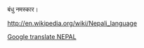 बंधु नमस्कार।

http://en.wikipedia.org/wiki/Nepali_language

[Google translate NEPAL](https://translate.google.com/#nl/en/)
